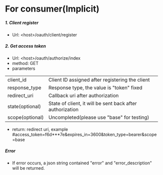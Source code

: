 For consumer(Implicit)
================================
##### 1. Client register
- Url: \<host\>/oauth/client/register

##### 2. Get access token
- Url: \<host\>/oauth/authorize/index
- method: GET
- parameters
<table>
  <tr>
    <td>client_id</td>
    <td>Client ID assigned after registering the client</td>
  </tr>
  <tr>
    <td>response_type</td>
    <td>Response type, the value is "token" fixed</td>
  </tr>
  <tr>
    <td>redirect_uri</td>
    <td>Callback uri after authorization</td>
  </tr>
  <tr>
    <td>state(optional)</td>
    <td>State of client, it will be sent back after authorization</td>
  </tr>
  <tr>
    <td>scope(optional)</td>
    <td>Uncompleted(please use "base" for testing)</td>
  </tr>
</table>

- return: redirect uri, example <redirect uri>#access_token=f6d***7e&expires_in=3600&token_type=bearer&scope=base

##### Error
- If error occurs, a json string contained "error" and "error_description" will be returned.
